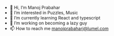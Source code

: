 - 👋 Hi, I’m Manoj Prabahar
- 👀 I’m interested in Puzzles, Music
- 🌱 I’m currently learning React and typescript
- 💞️ I’m working on becoming a lazy guy
- 📫 How to reach me manojprabaharj@lumel.com
